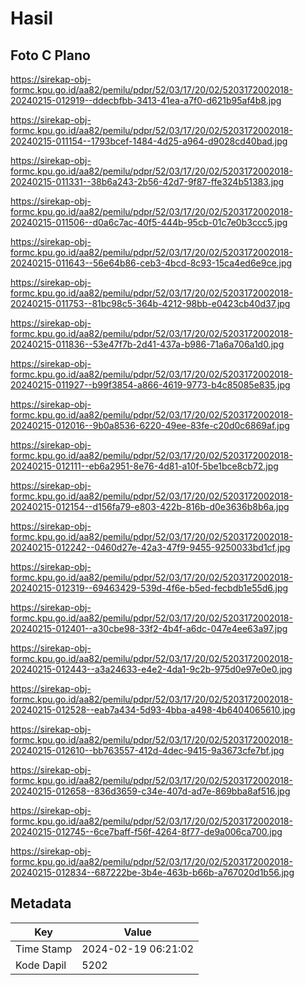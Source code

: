 # Hasil

## Foto C Plano

https://sirekap-obj-formc.kpu.go.id/aa82/pemilu/pdpr/52/03/17/20/02/5203172002018-20240215-012919--ddecbfbb-3413-41ea-a7f0-d621b95af4b8.jpg

https://sirekap-obj-formc.kpu.go.id/aa82/pemilu/pdpr/52/03/17/20/02/5203172002018-20240215-011154--1793bcef-1484-4d25-a964-d9028cd40bad.jpg

https://sirekap-obj-formc.kpu.go.id/aa82/pemilu/pdpr/52/03/17/20/02/5203172002018-20240215-011331--38b6a243-2b56-42d7-9f87-ffe324b51383.jpg

https://sirekap-obj-formc.kpu.go.id/aa82/pemilu/pdpr/52/03/17/20/02/5203172002018-20240215-011506--d0a6c7ac-40f5-444b-95cb-01c7e0b3ccc5.jpg

https://sirekap-obj-formc.kpu.go.id/aa82/pemilu/pdpr/52/03/17/20/02/5203172002018-20240215-011643--56e64b86-ceb3-4bcd-8c93-15ca4ed6e9ce.jpg

https://sirekap-obj-formc.kpu.go.id/aa82/pemilu/pdpr/52/03/17/20/02/5203172002018-20240215-011753--81bc98c5-364b-4212-98bb-e0423cb40d37.jpg

https://sirekap-obj-formc.kpu.go.id/aa82/pemilu/pdpr/52/03/17/20/02/5203172002018-20240215-011836--53e47f7b-2d41-437a-b986-71a6a706a1d0.jpg

https://sirekap-obj-formc.kpu.go.id/aa82/pemilu/pdpr/52/03/17/20/02/5203172002018-20240215-011927--b99f3854-a866-4619-9773-b4c85085e835.jpg

https://sirekap-obj-formc.kpu.go.id/aa82/pemilu/pdpr/52/03/17/20/02/5203172002018-20240215-012016--9b0a8536-6220-49ee-83fe-c20d0c6869af.jpg

https://sirekap-obj-formc.kpu.go.id/aa82/pemilu/pdpr/52/03/17/20/02/5203172002018-20240215-012111--eb6a2951-8e76-4d81-a10f-5be1bce8cb72.jpg

https://sirekap-obj-formc.kpu.go.id/aa82/pemilu/pdpr/52/03/17/20/02/5203172002018-20240215-012154--d156fa79-e803-422b-816b-d0e3636b8b6a.jpg

https://sirekap-obj-formc.kpu.go.id/aa82/pemilu/pdpr/52/03/17/20/02/5203172002018-20240215-012242--0460d27e-42a3-47f9-9455-9250033bd1cf.jpg

https://sirekap-obj-formc.kpu.go.id/aa82/pemilu/pdpr/52/03/17/20/02/5203172002018-20240215-012319--69463429-539d-4f6e-b5ed-fecbdb1e55d6.jpg

https://sirekap-obj-formc.kpu.go.id/aa82/pemilu/pdpr/52/03/17/20/02/5203172002018-20240215-012401--a30cbe98-33f2-4b4f-a6dc-047e4ee63a97.jpg

https://sirekap-obj-formc.kpu.go.id/aa82/pemilu/pdpr/52/03/17/20/02/5203172002018-20240215-012443--a3a24633-e4e2-4da1-9c2b-975d0e97e0e0.jpg

https://sirekap-obj-formc.kpu.go.id/aa82/pemilu/pdpr/52/03/17/20/02/5203172002018-20240215-012528--eab7a434-5d93-4bba-a498-4b6404065610.jpg

https://sirekap-obj-formc.kpu.go.id/aa82/pemilu/pdpr/52/03/17/20/02/5203172002018-20240215-012610--bb763557-412d-4dec-9415-9a3673cfe7bf.jpg

https://sirekap-obj-formc.kpu.go.id/aa82/pemilu/pdpr/52/03/17/20/02/5203172002018-20240215-012658--836d3659-c34e-407d-ad7e-869bba8af516.jpg

https://sirekap-obj-formc.kpu.go.id/aa82/pemilu/pdpr/52/03/17/20/02/5203172002018-20240215-012745--6ce7baff-f56f-4264-8f77-de9a006ca700.jpg

https://sirekap-obj-formc.kpu.go.id/aa82/pemilu/pdpr/52/03/17/20/02/5203172002018-20240215-012834--687222be-3b4e-463b-b66b-a767020d1b56.jpg


## Metadata

| Key        | Value               |
| ---------- | ------------------- |
| Time Stamp | 2024-02-19 06:21:02 |
| Kode Dapil | 5202                |



